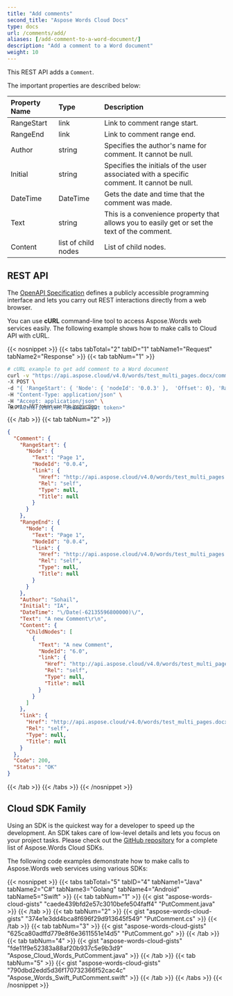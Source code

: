 ```yaml
---
title: "Add comments"
second_title: "Aspose Words Cloud Docs"
type: docs
url: /comments/add/
aliases: [/add-comment-to-a-word-document/]
description: "Add a comment to a Word document"
weight: 10
---
```


This REST API adds a `Comment`.

The important properties are described below:

|Property Name|Type|Description|
| :- | :- | :- |
|RangeStart|link|Link to comment range start.|
|RangeEnd|link|Link to comment range end.|
|Author|string|Specifies the author's name for comment. It cannot be null.|
|Initial|string|Specifies the initials of the user associated with a specific comment. It cannot be null.|
|DateTime|DateTime|Gets the date and time that the comment was made.|
|Text|string|This is a convenience property that allows you to easily get or set the text of the comment.|
|Content|list of child nodes|List of child nodes.|

## REST API

The [OpenAPI Specification](https://apireference.aspose.cloud/words/#/Comments/InsertComment) defines a publicly accessible programming interface and lets you carry out REST interactions directly from a web browser.

You can use **cURL** command-line tool to access Aspose.Words web services easily. The following example shows how to make calls to Cloud API with cURL.

{{< nosnippet >}}
{{< tabs tabTotal="2" tabID="1" tabName1="Request" tabName2="Response" >}}
{{< tab tabNum="1" >}}

```bash
# cURL example to get add comment to a Word document
curl -v "https://api.aspose.cloud/v4.0/words/test_multi_pages.docx/comments" \
-X POST \
-d "{ 'RangeStart': { 'Node': { 'nodeId': '0.0.3' },  'Offset': 0}, 'RangeEnd': { 'Node': { 'nodeId': '0.0.3' }, 'Offset': 0}, 'Initial': 'IA', 'Author': 'Sohail', 'Text': 'A new Comment' }" \
-H "Content-Type: application/json" \
-H "Accept: application/json" \
-H "Authorization: Bearer <jwt token>"
```
<p style="margin-top:-32px;font-size:80%;font-style:italic">To get a JWT token use this <a href="/words/getting-started/quickstart/">instruction</a></p>

{{< /tab >}}
{{< tab tabNum="2" >}}

```json
{
  "Comment": {
    "RangeStart": {
      "Node": {
        "Text": "Page 1",
        "NodeId": "0.0.4",
        "link": {
          "Href": "http://api.aspose.cloud/v4.0/words/test_multi_pages.docx/sections/0/paragraphs/0/runs/1",
          "Rel": "self",
          "Type": null,
          "Title": null
        }
      }
    },
    "RangeEnd": {
      "Node": {
        "Text": "Page 1",
        "NodeId": "0.0.4",
        "link": {
          "Href": "http://api.aspose.cloud/v4.0/words/test_multi_pages.docx/sections/0/paragraphs/0/runs/1",
          "Rel": "self",
          "Type": null,
          "Title": null
        }
      }
    },
    "Author": "Sohail",
    "Initial": "IA",
    "DateTime": "\/Date(-62135596800000)\/",
    "Text": "A new Comment\r\n",
    "Content": {
      "ChildNodes": [
        {
          "Text": "A new Comment",
          "NodeId": "6.0",
          "link": {
            "Href": "http://api.aspose.cloud/v4.0/words/test_multi_pages.docx/comments/0/paragraphs/0",
            "Rel": "self",
            "Type": null,
            "Title": null
          }
        }
      ]
    },
    "link": {
      "Href": "http://api.aspose.cloud/v4.0/words/test_multi_pages.docx/comments/0",
      "Rel": "self",
      "Type": null,
      "Title": null
    }
  },
  "Code": 200,
  "Status": "OK"
}       
```

{{< /tab >}}
{{< /tabs >}}
{{< /nosnippet >}}

## Cloud SDK Family

Using an SDK is the quickest way for a developer to speed up the development. An SDK takes care of low-level details and lets you focus on your project tasks. Please check out the [GitHub repository](https://github.com/aspose-words-cloud) for a complete list of Aspose.Words Cloud SDKs.

The following code examples demonstrate how to make calls to Aspose.Words web services using various SDKs:

{{< nosnippet >}}
{{< tabs tabTotal="5" tabID="4" tabName1="Java" tabName2="C#" tabName3="Golang" tabName4="Android" tabName5="Swift" >}}
{{< tab tabNum="1" >}}
{{< gist "aspose-words-cloud-gists" "caede439bfd2e57c3010befe504faff4" "PutComment.java" >}}
{{< /tab >}}
{{< tab tabNum="2" >}}
{{< gist "aspose-words-cloud-gists" "374e1e3dd4bca8f696f29d913645f549" "PutComment.cs" >}}
{{< /tab >}}
{{< tab tabNum="3" >}}
{{< gist "aspose-words-cloud-gists" "625ca80adffd779e8f6e3611551e14d5" "PutComment.go" >}}
{{< /tab >}}
{{< tab tabNum="4" >}}
{{< gist "aspose-words-cloud-gists" "fde11f9e52383a88af20b937c5e9b3d9" "Aspose_Cloud_Words_PutComment.java" >}}
{{< /tab >}}
{{< tab tabNum="5" >}}
{{< gist "aspose-words-cloud-gists" "790dbd2edd5d36f170732366f52cac4c" "Aspose_Words_Swift_PutComment.swift" >}}
{{< /tab >}}
{{< /tabs >}}
{{< /nosnippet >}}
